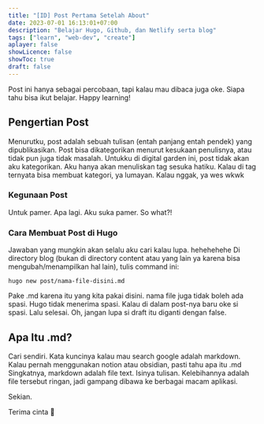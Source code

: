 ```yaml
---
title: "[ID] Post Pertama Setelah About"
date: 2023-07-01 16:13:01+07:00
description: "Belajar Hugo, Github, dan Netlify serta blog" 
tags: ["learn", "web-dev", "create"]
aplayer: false
showLicence: false
showToc: true
draft: false
---
```


Post ini hanya sebagai percobaan, tapi kalau mau dibaca juga oke. Siapa tahu bisa ikut belajar.
Happy learning!
<!--more-->

## Pengertian Post
Menurutku, post adalah sebuah tulisan (entah panjang entah pendek) yang dipublikasikan.
Post bisa dikategorikan menurut kesukaan penulisnya, atau tidak pun juga tidak masalah. Untukku di digital garden ini, post tidak akan aku kategorikan. Aku hanya akan menuliskan tag sesuka hatiku. Kalau di tag ternyata bisa membuat kategori, ya lumayan. Kalau nggak, ya wes wkwk

### Kegunaan Post
Untuk pamer. Apa lagi. Aku suka pamer. So what?!

### Cara Membuat Post di Hugo
Jawaban yang mungkin akan selalu aku cari kalau lupa. hehehehehe
Di directory blog (bukan di directory content atau yang lain ya karena bisa mengubah/menampilkan hal lain), tulis command ini:
```
hugo new post/nama-file-disini.md
```
Pake .md karena itu yang kita pakai disini. nama file juga tidak boleh ada spasi. Hugo tidak menerima spasi. Kalau di dalam post-nya baru oke si spasi.
Lalu selesai.
Oh, jangan lupa si draft itu diganti dengan false.

## Apa Itu .md?
Cari sendiri. Kata kuncinya kalau mau search google adalah markdown. Kalau pernah menggunakan notion atau obsidian, pasti tahu apa itu .md
Singkatnya, markdown adalah file text. Isinya tulisan. Kelebihannya adalah file tersebut ringan, jadi gampang dibawa ke berbagai macam aplikasi.

Sekian.

Terima cinta 🤟
